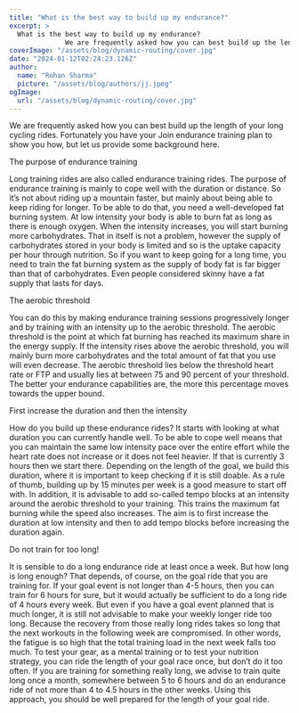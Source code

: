 ```yaml
---
title: "What is the best way to build up my endurance?"
excerpt: >
  What is the best way to build up my endurance?
              We are frequently asked how you can best build up the length of your long cycling rides. Fortunately you have your Join endurance training pl
coverImage: "/assets/blog/dynamic-routing/cover.jpg"
date: "2024-01-12T02:24:23.126Z"
author:
  name: "Rohan Sharma"
  picture: "/assets/blog/authors/jj.jpeg"
ogImage:
  url: "/assets/blog/dynamic-routing/cover.jpg"
---
```


We are frequently asked how you can best build up the length of your long cycling rides. Fortunately you have your Join endurance training plan to show you how, but let us provide some background here.

The purpose of endurance training

Long training rides are also called endurance training rides. The purpose of endurance training is mainly to cope well with the duration or distance. So it’s not about riding up a mountain faster, but mainly about being able to keep riding for longer. To be able to do that, you need a well-developed fat burning system. At low intensity your body is able to burn fat as long as there is enough oxygen. When the intensity increases, you will start burning more carbohydrates. That in itself is not a problem, however the supply of carbohydrates stored in your body is limited and so is the uptake capacity per hour through nutrition. So if you want to keep going for a long time, you need to train the fat burning system as the supply of body fat is far bigger than that of carbohydrates. Even people considered skinny have a fat supply that lasts for days.

The aerobic threshold

You can do this by making endurance training sessions progressively longer and by training with an intensity up to the aerobic threshold. The aerobic threshold is the point at which fat burning has reached its maximum share in the energy supply. If the intensity rises above the aerobic threshold, you will mainly burn more carbohydrates and the total amount of fat that you use will even decrease. The aerobic threshold lies below the threshold heart rate or FTP and usually lies at between 75 and 90 percent of your threshold. The better your endurance capabilities are, the more this percentage moves towards the upper bound.

First increase the duration and then the intensity

How do you build up these endurance rides? It starts with looking at what duration you can currently handle well. To be able to cope well means that you can maintain the same low intensity pace over the entire effort while the heart rate does not increase or it does not feel heavier. If that is currently 3 hours then we start there. Depending on the length of the goal, we build this duration, where it is important to keep checking if it is still doable. As a rule of thumb, building up by 15 minutes per week is a good measure to start off with. In addition, it is advisable to add so-called tempo blocks at an intensity around the aerobic threshold to your training. This trains the maximum fat burning while the speed also increases. The aim is to first increase the duration at low intensity and then to add tempo blocks before increasing the duration again.

Do not train for too long!

It is sensible to do a long endurance ride at least once a week. But how long is long enough? That depends, of course, on the goal ride that you are training for. If your goal event is not longer than 4-5 hours, then you can train for 6 hours for sure, but it would actually be sufficient to do a long ride of 4 hours every week. But even if you have a goal event planned that is much longer, it is still not advisable to make your weekly longer ride too long. Because the recovery from those really long rides takes so long that the next workouts in the following week are compromised. In other words, the fatigue is so high that the total training load in the next week falls too much. To test your gear, as a mental training or to test your nutrition strategy, you can ride the length of your goal race once, but don’t do it too often. If you are training for something really long, we advise to train quite long once a month, somewhere between 5 to 6 hours and do an endurance ride of not more than 4 to 4.5 hours in the other weeks. Using this approach, you should be well prepared for the length of your goal ride.